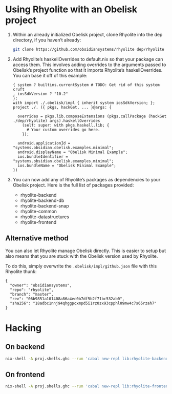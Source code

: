 # Using Rhyolite with an Obelisk project

1. Within an already initialized Obelisk project, clone Rhyolite into
   the dep directory, if you haven’t already:

   ```bash
   git clone https://github.com/obsidiansystems/rhyolite dep/rhyolite
   ```

1. Add Rhyolite’s haskellOverrides to default.nix so that your package
   can access them. This involves adding overrides to the arguments
   passed to Obelisk’s project function so that it imports Rhyolite’s
   haskellOverrides. You can base it off of this example:

   ```
   { system ? builtins.currentSystem # TODO: Get rid of this system cruft
   , iosSdkVersion ? "10.2"
   }:
   with import ./.obelisk/impl { inherit system iosSdkVersion; };
   project ./. ({ pkgs, hackGet, ... }@args: {

     overrides = pkgs.lib.composeExtensions (pkgs.callPackage (hackGet ./dep/rhyolite) args).haskellOverrides
       (self: super: with pkgs.haskell.lib; {
         # Your custom overrides go here.
       });

     android.applicationId = "systems.obsidian.obelisk.examples.minimal";
     android.displayName = "Obelisk Minimal Example";
     ios.bundleIdentifier = "systems.obsidian.obelisk.examples.minimal";
     ios.bundleName = "Obelisk Minimal Example";
   })
   ```

1. You can now add any of Rhyolite’s packages as dependencies to your
   Obelisk project. Here is the full list of packages provided:

   - rhyolite-backend
   - rhyolite-backend-db
   - rhyolite-backend-snap
   - rhyolite-common
   - rhyolite-datastructures
   - rhyolite-frontend

## Alternative method

You can also let Rhyolite manage Obelisk directly. This is easier to
setup but also means that you are stuck with the Obelisk version used
by Rhyolite.

To do this, simply overwrite the ```.obelisk/impl/github.json``` file
with this Rhyolite thunk:

```
{
  "owner": "obsidiansystems",
  "repo": "rhyolite",
  "branch": "master",
  "rev": "06b9851a101408a86a4ec0b7df5b2f71bc532ab0",
  "sha256": "18adbc1nnj94qhggpcxmpd5i1rz0zx93cpphl09mw4c7s65rzah7"
}
```

# Hacking


## On backend

```bash
nix-shell -A proj.shells.ghc --run 'cabal new-repl lib:rhyolite-backend'
```


## On frontend

```bash
nix-shell -A proj.shells.ghc --run 'cabal new-repl lib:rhyolite-frontend'
```
